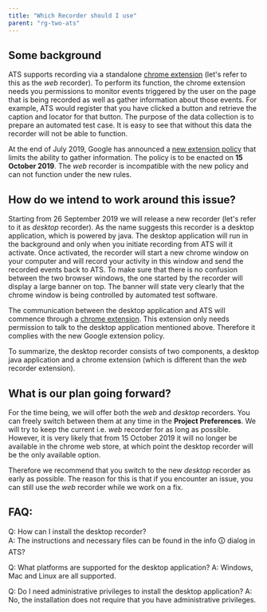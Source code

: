 ```yaml
---
title: "Which Recorder should I use"
parent: "rg-two-ats"
---
```


## Some background

ATS supports recording via a standalone [chrome extension](https://chrome.google.com/webstore/detail/mendix-ats-test-recorder/kblpnkkjafjgehchjgoacgobnbmfegcp) (let's refer to this as the *web* recorder).
To perform its function, the chrome extension needs you permissions to monitor events triggered by the user on the page that is being recorded as well as gather information about those events.
For example, ATS would register that you have clicked a button and retrieve the caption and locator for that button. The purpose of the data collection is to prepare an automated test case.
It is easy to see that without this data the recorder will not be able to function.

At the end of July 2019, Google has announced a [new extension policy](https://blog.chromium.org/2019/07/project-strobe-updates.html) that limits the ability to gather information.
The policy is to be enacted on **15 October 2019**. The *web* recorder is incompatible with the new policy and can not function under the new rules.

## How do we intend to work around this issue?

Starting from 26 September 2019 we will release a new recorder (let's refer to it as *desktop* recorder).
As the name suggests this recorder is a desktop application, which is powered by java.
The desktop application will run in the background and only when you initiate recording from ATS will it activate.
Once activated, the recorder will start a new chrome window on your computer and will record your activity in this window and send the recorded events back to ATS.
To make sure that there is no confusion between the two browser windows, the one started by the recorder will display a large banner on top.
The banner will state very clearly that the chrome window is being controlled by automated test software.

The communication between the desktop application and ATS will commence through a [chrome extension](https://chrome.google.com/webstore/detail/ats-desktop-recorder/bbhjdcfbnbpoffamjgjkfionmnhciife).
This extension only needs permission to talk to the desktop application mentioned above. Therefore it complies with the new Google extension policy.

To summarize, the desktop recorder consists of two components, a desktop java application and a chrome extension (which is different than the *web* recorder extension).

## What is our plan going forward?

For the time being, we will offer both the *web* and *desktop* recorders. You can freely switch between them at any time in the **Project Preferences**.
We will try to keep the current i.e. *web* recorder for as long as possible.
However, it is very likely that from 15 October 2019 it will no longer be available in the chrome web store, at which point the desktop recorder will be the only available option.

Therefore we recommend that you switch to the new *desktop* recorder as early as possible.
The reason for this is that if you encounter an issue, you can still use the *web* recorder while we work on a fix.

## FAQ:

Q: How can I install the desktop recorder?  
A: The instructions and necessary files can be found in the info 🛈 dialog in ATS?

Q: What platforms are supported for the desktop application?
A: Windows, Mac and Linux are all supported.

Q: Do I need administrative privileges to install the desktop application?
A: No, the installation does not require that you have administrative privileges.





